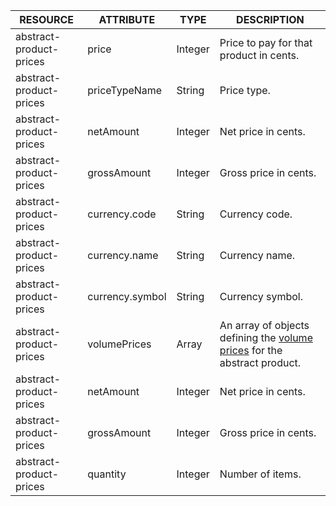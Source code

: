 | RESOURCE | ATTRIBUTE | TYPE | DESCRIPTION |
| --- | --- | --- | --- |
| abstract-product-prices | price | Integer | Price to pay for that product in cents. |
| abstract-product-prices | priceTypeName | String | Price type. |
| abstract-product-prices | netAmount | Integer | Net price in cents. |
| abstract-product-prices | grossAmount | Integer | Gross price in cents. |
| abstract-product-prices | currency.code | String | Currency code. |
| abstract-product-prices | currency.name | String | Currency name. |
| abstract-product-prices | currency.symbol | String | Currency symbol. |
| abstract-product-prices | volumePrices | Array | An array of objects defining the [volume prices](/docs/pbc/all/price-management/{{site.version}}/base-shop/prices-feature-overview/volume-prices-overview.html) for the abstract product. |
| abstract-product-prices | netAmount | Integer | Net price in cents. |
| abstract-product-prices | grossAmount | Integer | Gross price in cents. |
| abstract-product-prices | quantity | Integer | Number of items. |
